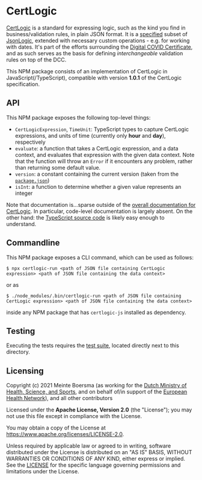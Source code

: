 # CertLogic

[CertLogic](https://github.com/ehn-dcc-development/dgc-business-rules/tree/main/certlogic) is a standard for expressing logic, such as the kind you find in business/validation rules, in plain JSON format.
It is a [specified](https://github.com/ehn-dcc-development/dgc-business-rules/blob/main/certlogic/specification/README.md) subset of [JsonLogic](https://jsonlogic.com/), extended with necessary custom operations - e.g. for working with dates.
It's part of the efforts surrounding the [Digital COVID Certificate](https://ec.europa.eu/info/live-work-travel-eu/coronavirus-response/safe-covid-19-vaccines-europeans/eu-digital-covid-certificate_en), and as such serves as the basis for defining _interchangeable_ validation rules on top of the DCC.

This NPM package consists of an implementation of CertLogic in JavaScript(/TypeScript), compatible with version **1.0.1** of the CertLogic specification.


## API

This NPM package exposes the following top-level things:

* `CertLogicExpression`, `TimeUnit`: TypeScript types to capture CertLogic expressions, and units of time (currently only **hour** and **day**), respectively
* `evaluate`: a function that takes a CertLogic expression, and a data context, and evaluates that expression with the given data context.
  Note that the function will throw an `Error` if it encounters any problem, rather than returning some default value.
* `version`: a constant containing the current version (taken from the [`package.json`](./package.json))
* `isInt`: a function to determine whether a given value represents an integer

Note that documentation is...sparse outside of the [overall documentation for CertLogic](https://github.com/ehn-dcc-development/dgc-business-rules/tree/main/documentation).
In particular, code-level documentation is largely absent.
On the other hand: the [TypeScript source code](./src) is likely easy enough to understand.


## Commandline

This NPM package exposes a CLI command, which can be used as follows:

    $ npx certlogic-run <path of JSON file containing CertLogic expression> <path of JSON file containing the data context>

or as

    $ ./node_modules/.bin/certlogic-run <path of JSON file containing CertLogic expression> <path of JSON file containing the data context>

inside any NPM package that has `certlogic-js` installed as dependency.


## Testing

Executing the tests requires the [test suite](https://github.com/ehn-dcc-development/dgc-business-rules/tree/main/certlogic/testSuite), located directly next to this directory.


## Licensing

Copyright (c) 2021 Meinte Boersma (as working for the [Dutch Ministry of Health, Science, and Sports](https://www.rijksoverheid.nl/ministeries/ministerie-van-volksgezondheid-welzijn-en-sport), and on behalf of/in support of the [European Health Network](https://ec.europa.eu/health/ehealth/policy/network_en)), and all other contributors

Licensed under the **Apache License, Version 2.0** (the "License"); you may not use this file except in compliance with the License.

You may obtain a copy of the License at https://www.apache.org/licenses/LICENSE-2.0.

Unless required by applicable law or agreed to in writing, software distributed under the License is distributed on an "AS IS" 
BASIS, WITHOUT WARRANTIES OR CONDITIONS OF ANY KIND, either express or implied. See the [LICENSE](./LICENSE) for the specific 
language governing permissions and limitations under the License.

